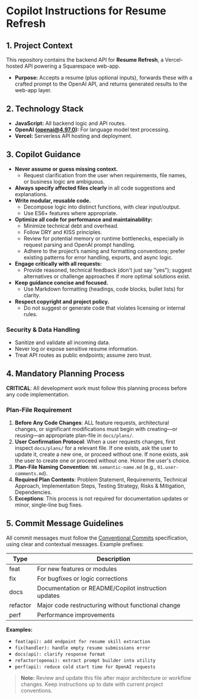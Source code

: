 # Copilot Instructions for Resume Refresh

## 1. Project Context

This repository contains the backend API for **Resume Refresh**, a Vercel-hosted API powering a Squarespace web-app.  
- **Purpose:** Accepts a resume (plus optional inputs), forwards these with a crafted prompt to the OpenAI API, and returns generated results to the web-app layer.

## 2. Technology Stack

- **JavaScript:** All backend logic and API routes.
- **OpenAI (openai@4.97.0):** For language model text processing.
- **Vercel:** Serverless API hosting and deployment.

## 3. Copilot Guidance

- **Never assume or guess missing context.**  
  - Request clarification from the user when requirements, file names, or business logic are ambiguous.
- **Always specify affected files clearly** in all code suggestions and explanations.
- **Write modular, reusable code.**  
  - Decompose logic into distinct functions, with clear input/output.
  - Use ES6+ features where appropriate.
- **Optimize all code for performance and maintainability:**  
  - Minimize technical debt and overhead.
  - Follow DRY and KISS principles.
  - Review for potential memory or runtime bottlenecks, especially in request parsing and OpenAI prompt handling.
  - Adhere to the project’s naming and formatting conventions; prefer existing patterns for error handling, exports, and async logic.
- **Engage critically with all requests:**  
  - Provide reasoned, technical feedback (don't just say "yes"); suggest alternatives or challenge approaches if more optimal solutions exist.
- **Keep guidance concise and focused.**  
  - Use Markdown formatting (headings, code blocks, bullet lists) for clarity.
- **Respect copyright and project policy.**  
  - Do not suggest or generate code that violates licensing or internal rules.

### Security & Data Handling

- Sanitize and validate all incoming data.
- Never log or expose sensitive resume information.
- Treat API routes as public endpoints; assume zero trust.

## 4. Mandatory Planning Process

**CRITICAL**: All development work must follow this planning process before any code implementation.

### Plan-File Requirement

1.  **Before Any Code Changes**: ALL feature requests, architectural changes, or significant modifications must begin with creating—or reusing—an appropriate plan-file in `docs/plans/`.
2.  **User Confirmation Protocol**: When a user requests changes, first inspect `docs/plans/` for a relevant file. If one exists, ask the user to update it, create a new one, or proceed without one. If none exists, ask the user to create one or proceed without one. Honor the user's choice.
3.  **Plan-File Naming Convention**: `NN.semantic-name.md` (e.g., `01.user-comments.md`).
4.  **Required Plan Contents**: Problem Statement, Requirements, Technical Approach, Implementation Steps, Testing Strategy, Risks & Mitigation, Dependencies.
5.  **Exceptions**: This process is not required for documentation updates or minor, single-line bug fixes.


## 5. Commit Message Guidelines

All commit messages must follow the [Conventional Commits](https://www.conventionalcommits.org/) specification, using clear and contextual messages. Example prefixes:

| Type      | Description                                              |
|-----------|----------------------------------------------------------|
| feat      | For new features or modules                              |
| fix       | For bugfixes or logic corrections                        |
| docs      | Documentation or README/Copilot instruction updates      |
| refactor  | Major code restructuring without functional change       |
| perf      | Performance improvements                                 |

**Examples:**
- `feat(api): add endpoint for resume skill extraction`
- `fix(handler): handle empty resume submissions error`
- `docs(api): clarify response format`
- `refactor(openai): extract prompt builder into utility`
- `perf(api): reduce cold start time for OpenAI requests`

> **Note:** Review and update this file after major architecture or workflow changes. Keep instructions up to date with current project conventions.